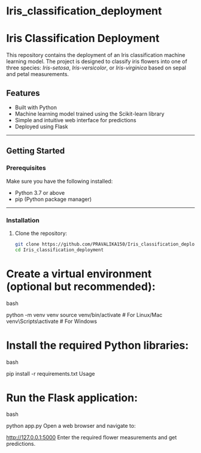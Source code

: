 # Iris_classification_deployment

# Iris Classification Deployment

This repository contains the deployment of an Iris classification machine learning model. The project is designed to classify iris flowers into one of three species: *Iris-setosa*, *Iris-versicolor*, or *Iris-virginica* based on sepal and petal measurements.

## Features

- Built with Python
- Machine learning model trained using the Scikit-learn library
- Simple and intuitive web interface for predictions
- Deployed using Flask

---

## Getting Started

### Prerequisites

Make sure you have the following installed:

- Python 3.7 or above
- pip (Python package manager)

---

### Installation

1. Clone the repository:
   ```bash
   git clone https://github.com/PRAVALIKA150/Iris_classification_deployment.git
   cd Iris_classification_deployment
# Create a virtual environment (optional but recommended):

bash

python -m venv venv
source venv/bin/activate  # For Linux/Mac
venv\Scripts\activate     # For Windows
# Install the required Python libraries:

bash

pip install -r requirements.txt
Usage
# Run the Flask application:

bash

python app.py
Open a web browser and navigate to:

http://127.0.0.1:5000
Enter the required flower measurements and get predictions.
